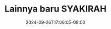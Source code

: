 --- 
title: "Lainnya baru SYAKIRAH"
description: "nonton bokeh Lainnya baru SYAKIRAH gratis   new"
date: 2024-09-26T17:06:05-08:00
file_code: "dcay78zkdqz2"
draft: false
cover: "u2ccabz390mantiu.jpg"
tags: ["Lainnya", "baru", "SYAKIRAH", "bokep-indo", "bokep-viral", "bokep-ig"]
length: 55
fld_id: "1391200"
foldername: ".SYAKIRAHHIJABTIKTOK14Video"
categories: [".SYAKIRAHHIJABTIKTOK14Video"]
views: 205
---